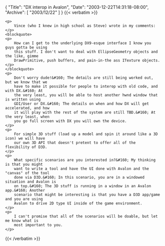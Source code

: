 {
  "Title": "DX interop in Avalon",
  "Date": "2003-12-22T14:31:18-08:00",
  "Archive": [
    "2003/12/22"
  ]
}
{{< verbatim >}}

    <p>
        Vince (who I knew in high school as Steve) wrote in my comments: 
    </p>
    <blockquote> 
    <p>
        How can I get to the underlying DX9-esque interface I know you guys gotta be using
        this stuff. I don't want to deal with EllipseGeometry objects and the like, gimme
        DrawPrimitive, push buffers, and pain-in-the ass ITexture objects. 
    </p>
    </blockquote> 
    <p>
        Don't worry dude!&#160; The details are still being worked out, but we know that we
        have to make it possible for people to interop with old code, and with DX.&#160; At
        the very least, you will be able to host another hwnd window that is written using
        GDI/User or DX.&#160; The details on when and how DX will get accelerated, and how
        it will play with the rest of the system are still TBD.&#160; At the very least, when
        you go full screen with DX you will own the device.
    </p>
    <p>
        For simple 3D stuff (load up a model and spin it around like a 3D icon) we will have
        our own 3D API that doesn't pretent to offer all of the flexibility of D3D.
    </p>
    <p>
        What specific scenarios are you interested in?&#160; My thinking is that you might
        want to write a tool and have the UI done with Avalon and the "canvas" of the tool
        done via D3D.&#160; In this scenario, you are in a windowed situation and Avalon is
        on top.&#160; The 3D stuff is running in a window in an Avalon app.&#160; Another
        scenario that might be interesting is that you have a D3D app/game and you are using
        Avalon to drive 2D type UI inside of the game environment.
    </p>
    <p>
        I can't promise that all of the scenarios will be doable, but let me know what is
        most important to you.
    </p>

{{< /verbatim >}}
